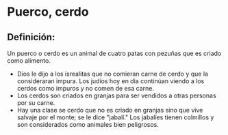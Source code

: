 # Puerco, cerdo

## Definición: 

Un puerco o cerdo es un animal de cuatro patas con pezuñas que es criado como alimento.

* Dios le dijo a los isrealitas que no comieran carne de cerdo y que la consideraran impura. Los judíos hoy en dia continúan viendo a los cerdos como impuros y no comen de esa carne.
* Los cerdos son criados en granjas para ser vendidos a otras personas por su carne.
* Hay una clase se cerdo que no es criado en granjas sino que vive salvaje por el monte;  se le dice "jabalí." Los jabalíes tienen colmillos y son considerados como animales bien peligrosos.

